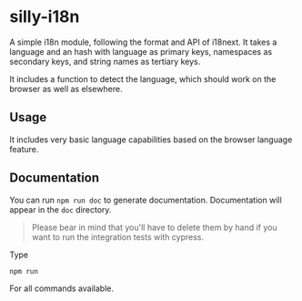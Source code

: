 # silly-i18n

A simple i18n module, following the format and API of i18next. It takes a language and an hash with language as primary keys, namespaces as secondary keys, and string names as tertiary keys.

It includes a function to detect the language, which should work on the browser as well as elsewhere.


## Usage

It includes very basic language capabilities based on the browser language feature.

## Documentation

You can run `npm run doc` to generate documentation. Documentation will appear in the `doc` directory.

> Please bear in mind that you'll have to delete them by hand if you want to run the integration tests with cypress.

Type

```shell
npm run
```

For all commands available.